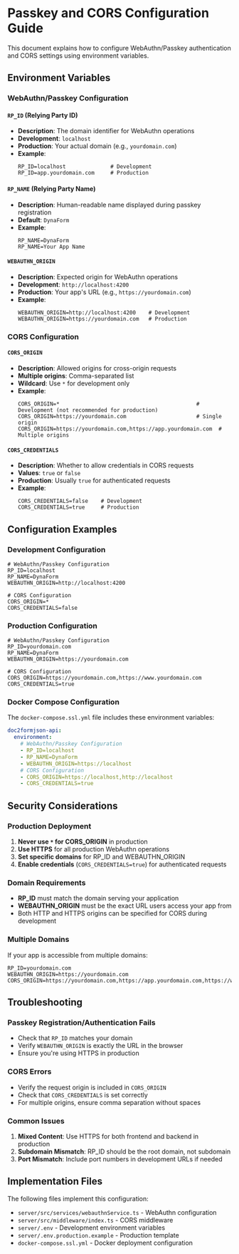 # Passkey and CORS Configuration Guide

This document explains how to configure WebAuthn/Passkey authentication and CORS settings using environment variables.

## Environment Variables

### WebAuthn/Passkey Configuration

#### `RP_ID` (Relying Party ID)
- **Description**: The domain identifier for WebAuthn operations
- **Development**: `localhost`
- **Production**: Your actual domain (e.g., `yourdomain.com`)
- **Example**: 
  ```env
  RP_ID=localhost              # Development
  RP_ID=app.yourdomain.com     # Production
  ```

#### `RP_NAME` (Relying Party Name)
- **Description**: Human-readable name displayed during passkey registration
- **Default**: `DynaForm`
- **Example**:
  ```env
  RP_NAME=DynaForm
  RP_NAME=Your App Name
  ```

#### `WEBAUTHN_ORIGIN`
- **Description**: Expected origin for WebAuthn operations
- **Development**: `http://localhost:4200`
- **Production**: Your app's URL (e.g., `https://yourdomain.com`)
- **Example**:
  ```env
  WEBAUTHN_ORIGIN=http://localhost:4200    # Development
  WEBAUTHN_ORIGIN=https://yourdomain.com   # Production
  ```

### CORS Configuration

#### `CORS_ORIGIN`
- **Description**: Allowed origins for cross-origin requests
- **Multiple origins**: Comma-separated list
- **Wildcard**: Use `*` for development only
- **Example**:
  ```env
  CORS_ORIGIN=*                                           # Development (not recommended for production)
  CORS_ORIGIN=https://yourdomain.com                      # Single origin
  CORS_ORIGIN=https://yourdomain.com,https://app.yourdomain.com  # Multiple origins
  ```

#### `CORS_CREDENTIALS`
- **Description**: Whether to allow credentials in CORS requests
- **Values**: `true` or `false`
- **Production**: Usually `true` for authenticated requests
- **Example**:
  ```env
  CORS_CREDENTIALS=false    # Development
  CORS_CREDENTIALS=true     # Production
  ```

## Configuration Examples

### Development Configuration
```env
# WebAuthn/Passkey Configuration
RP_ID=localhost
RP_NAME=DynaForm
WEBAUTHN_ORIGIN=http://localhost:4200

# CORS Configuration
CORS_ORIGIN=*
CORS_CREDENTIALS=false
```

### Production Configuration
```env
# WebAuthn/Passkey Configuration
RP_ID=yourdomain.com
RP_NAME=DynaForm
WEBAUTHN_ORIGIN=https://yourdomain.com

# CORS Configuration
CORS_ORIGIN=https://yourdomain.com,https://www.yourdomain.com
CORS_CREDENTIALS=true
```

### Docker Compose Configuration

The `docker-compose.ssl.yml` file includes these environment variables:

```yaml
doc2formjson-api:
  environment:
    # WebAuthn/Passkey Configuration
    - RP_ID=localhost
    - RP_NAME=DynaForm
    - WEBAUTHN_ORIGIN=https://localhost
    # CORS Configuration  
    - CORS_ORIGIN=https://localhost,http://localhost
    - CORS_CREDENTIALS=true
```

## Security Considerations

### Production Deployment
1. **Never use `*` for CORS_ORIGIN** in production
2. **Use HTTPS** for all production WebAuthn operations
3. **Set specific domains** for RP_ID and WEBAUTHN_ORIGIN
4. **Enable credentials** (`CORS_CREDENTIALS=true`) for authenticated requests

### Domain Requirements
- **RP_ID** must match the domain serving your application
- **WEBAUTHN_ORIGIN** must be the exact URL users access your app from
- Both HTTP and HTTPS origins can be specified for CORS during development

### Multiple Domains
If your app is accessible from multiple domains:
```env
RP_ID=yourdomain.com
WEBAUTHN_ORIGIN=https://yourdomain.com
CORS_ORIGIN=https://yourdomain.com,https://app.yourdomain.com,https://www.yourdomain.com
```

## Troubleshooting

### Passkey Registration/Authentication Fails
- Check that `RP_ID` matches your domain
- Verify `WEBAUTHN_ORIGIN` is exactly the URL in the browser
- Ensure you're using HTTPS in production

### CORS Errors
- Verify the request origin is included in `CORS_ORIGIN`
- Check that `CORS_CREDENTIALS` is set correctly
- For multiple origins, ensure comma separation without spaces

### Common Issues
1. **Mixed Content**: Use HTTPS for both frontend and backend in production
2. **Subdomain Mismatch**: RP_ID should be the root domain, not subdomain
3. **Port Mismatch**: Include port numbers in development URLs if needed

## Implementation Files

The following files implement this configuration:

- `server/src/services/webauthnService.ts` - WebAuthn configuration
- `server/src/middleware/index.ts` - CORS middleware
- `server/.env` - Development environment variables
- `server/.env.production.example` - Production template
- `docker-compose.ssl.yml` - Docker deployment configuration
